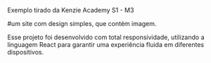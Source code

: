Exemplo tirado da Kenzie Academy S1 - M3

#um site com design simples, que contém imagem.  

Esse projeto foi desenvolvido com total responsividade, utilizando a linguagem React para garantir uma experiência fluida em diferentes dispositivos.

